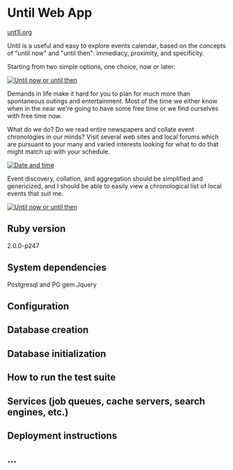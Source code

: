 # Until Web App

[unt1l.org](unt1l.org)

Until is a useful and easy to explore events calendar, based on the
concepts of "until now" and "until then": immediacy, proximity, and
specificity.

Starting from two simple options, one choice, now or later:

[![Until now or until then](https://raw.github.com/derekm/unt1l/master/mockup.png)](https://raw.github.com/derekm/unt1l/master/mockup.png)

Demands in life make it hard for you to plan for much more than spontaneous
outings and entertainment. Most of the time we either know when in the near
we're going to have some free time or we find ourselves with free time now.

What do we do? Do we read entire newspapers and collate event chronologies
in our minds? Visit several web sites and local forums which are pursuant
to your many and varied interests looking for what to do that might match
up with your schedule.

[![Date and time](https://raw.github.com/derekm/unt1l/master/unt1l.png)](https://raw.github.com/derekm/unt1l/master/unt1l.png)

Event discovery, collation, and aggregation should be simplified and
genericized, and I should be able to easily view a chronological list
of local events that suit me.

[![Until now or until then](https://raw.github.com/derekm/unt1l/master/unt1l_2.png)](https://raw.github.com/derekm/unt1l/master/unt1l_2.png)

## Ruby version
  2.0.0-p247

## System dependencies
  Postgresql and PG gem
  Jquery

## Configuration


## Database creation


## Database initialization


## How to run the test suite


## Services (job queues, cache servers, search engines, etc.)


## Deployment instructions


## ...



